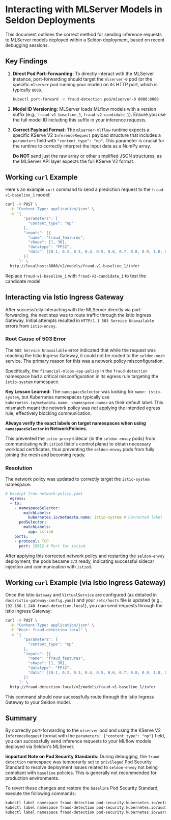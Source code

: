 # Interacting with MLServer Models in Seldon Deployments

This document outlines the correct method for sending inference requests to MLServer models deployed within a Seldon deployment, based on recent debugging sessions.

## Key Findings

1.  **Direct Pod Port-Forwarding:** To directly interact with the MLServer instance, port-forwarding should target the `mlserver-0` pod (or the specific `mlserver` pod running your model) on its HTTP port, which is typically `8080`.

    ```bash
    kubectl port-forward -n fraud-detection pod/mlserver-0 8080:8080
    ```

2.  **Model ID Versioning:** MLServer loads MLflow models with a version suffix (e.g., `fraud-v1-baseline_1`, `fraud-v2-candidate_1`). Ensure you use the full model ID including this suffix in your inference requests.

3.  **Correct Payload Format:** The `mlserver-mlflow` runtime expects a specific KServe V2 `InferenceRequest` payload structure that includes a `parameters` field with `"content_type": "np"`. This parameter is crucial for the runtime to correctly interpret the input data as a NumPy array.

    **Do NOT** send just the raw array or other simplified JSON structures, as the MLServer API layer expects the full KServe V2 format.

## Working `curl` Example

Here's an example `curl` command to send a prediction request to the `fraud-v1-baseline_1` model:

```bash
curl -X POST \
  -H "Content-Type: application/json" \
  -d '{
        "parameters": {
          "content_type": "np"
        },
        "inputs": [{
          "name": "fraud_features",
          "shape": [1, 30],
          "datatype": "FP32",
          "data": [[0.1, 0.2, 0.3, 0.4, 0.5, 0.6, 0.7, 0.8, 0.9, 1.0, 0.1, 0.2, 0.3, 0.4, 0.5, 0.6, 0.7, 0.8, 0.9, 1.0, 0.1, 0.2, 0.3, 0.4, 0.5, 0.6, 0.7, 0.8, 0.9, 1.0]]
        }]
      }' \
  http://localhost:8080/v2/models/fraud-v1-baseline_1/infer
```

Replace `fraud-v1-baseline_1` with `fraud-v2-candidate_1` to test the candidate model.

## Interacting via Istio Ingress Gateway

After successfully interacting with the MLServer directly via port-forwarding, the next step was to route traffic through the Istio Ingress Gateway. Initial attempts resulted in `HTTP/1.1 503 Service Unavailable` errors from `istio-envoy`.

### Root Cause of 503 Error

The `503 Service Unavailable` error indicated that while the request was reaching the Istio Ingress Gateway, it could not be routed to the `seldon-mesh` service. The primary reason for this was a network policy misconfiguration.

Specifically, the `financial-mlops-app-policy` in the `fraud-detection` namespace had a critical misconfiguration in its egress rule targeting the `istio-system` namespace.

**Key Lesson Learned:** The `namespaceSelector` was looking for `name: istio-system`, but Kubernetes namespaces typically use `kubernetes.io/metadata.name: <namespace-name>` as their default label. This mismatch meant the network policy was *not* applying the intended egress rule, effectively blocking communication.

**Always verify the exact labels on target namespaces when using `namespaceSelector` in NetworkPolicies.**

This prevented the `istio-proxy` sidecar (in the `seldon-envoy` pods) from communicating with `istiod` (Istio's control plane) to obtain necessary workload certificates, thus preventing the `seldon-envoy` pods from fully joining the mesh and becoming ready.

### Resolution

The network policy was updated to correctly target the `istio-system` namespace:

```yaml
# Excerpt from network-policy.yaml
  egress:
  - to:
    - namespaceSelector:
        matchLabels:
          kubernetes.io/metadata.name: istio-system # Corrected label
      podSelector:
        matchLabels:
          app: istiod
    ports:
    - protocol: TCP
      port: 15012 # Port for istiod
```

After applying this corrected network policy and restarting the `seldon-envoy` deployment, the pods became `2/2` ready, indicating successful sidecar injection and communication with `istiod`.

## Working `curl` Example (via Istio Ingress Gateway)

Once the Istio `Gateway` and `VirtualService` are configured (as detailed in `docs/istio-gateway-config.yaml`) and your `/etc/hosts` file is updated (e.g., `192.168.1.240 fraud-detection.local`), you can send requests through the Istio Ingress Gateway:

```bash
curl -X POST \
  -H "Content-Type: application/json" \
  -H "Host: fraud-detection.local" \
  -d '{
        "parameters": {
          "content_type": "np"
        },
        "inputs": [{
          "name": "fraud_features",
          "shape": [1, 30],
          "datatype": "FP32",
          "data": [[0.1, 0.2, 0.3, 0.4, 0.5, 0.6, 0.7, 0.8, 0.9, 1.0, 0.1, 0.2, 0.3, 0.4, 0.5, 0.6, 0.7, 0.8, 0.9, 1.0, 0.1, 0.2, 0.3, 0.4, 0.5, 0.6, 0.7, 0.8, 0.9, 1.0]]
        }]
      }' \
  http://fraud-detection.local/v2/models/fraud-v1-baseline_1/infer
```

This command should now successfully route through the Istio Ingress Gateway to your Seldon model.

## Summary


By correctly port-forwarding to the `mlserver` pod and using the KServe V2 `InferenceRequest` format with the `parameters: {"content_type": "np"}` field, you can successfully send inference requests to your MLflow models deployed via Seldon's MLServer.

**Important Note on Pod Security Standards:**
During debugging, the `fraud-detection` namespace was temporarily set to `privileged` Pod Security Standard to resolve deployment issues related to `seldon-envoy` not being compliant with `baseline` policies. This is generally not recommended for production environments.

To revert these changes and restore the `baseline` Pod Security Standard, execute the following commands:

```bash
kubectl label namespace fraud-detection pod-security.kubernetes.io/enforce=baseline --overwrite
kubectl label namespace fraud-detection pod-security.kubernetes.io/audit=baseline --overwrite
kubectl label namespace fraud-detection pod-security.kubernetes.io/warn=baseline --overwrite
```
